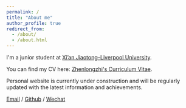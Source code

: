 ```yaml
---
permalink: /
title: "About me"
author_profile: true
redirect_from: 
  - /about/
  - /about.html
---
```


I'm a junior student at [Xi’an Jiaotong–Liverpool University](https://www.xjtlu.edu.cn/).

You can find my CV here: [Zhenlongzhi's Curriculum Vitae](../assets/CV.pdf).

Personal website is currently under construction and will be regularly updated with the latest information and achievements.

[Email](mailto:Zhenlongzhi.yan22@student.xjtlu.edu.cn) / [Github](https://github.com/YZLZ1602) / [Wechat](../images/wechat.jpg) 

                        
